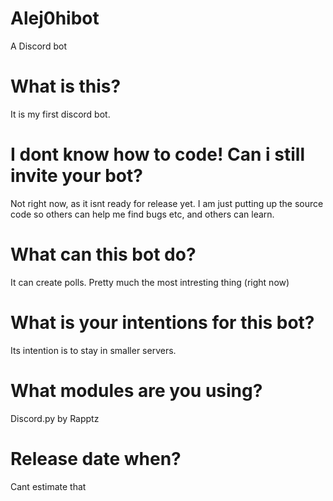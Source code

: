 # Alej0hibot
A Discord bot
# What is this?
It is my first discord bot.
# I dont know how to code! Can i still invite your bot?
Not right now, as it isnt ready for release yet. I am just putting up the source code so others can help me find bugs etc, and others can learn.
# What can this bot do?
It can create polls. Pretty much the most intresting thing (right now)
# What is your intentions for this bot?
Its intention is to stay in smaller servers. 
# What modules are you using?
Discord.py by Rapptz
# Release date when?
Cant estimate that
